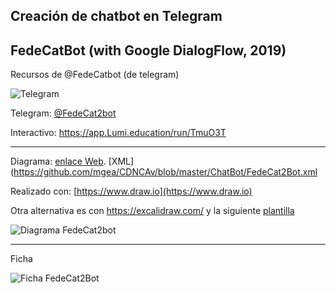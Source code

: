 

## Creación de chatbot en Telegram 


## FedeCatBot (with Google DialogFlow, 2019)  

Recursos de @FedeCatbot (de telegram)


![Telegram](https://cdn3.iconfinder.com/data/icons/popular-services-brands-vol-2/512/telegram-128.png)

Telegram: [@FedeCat2bot](https://t.me/FedeCat2bot)

Interactivo: https://app.Lumi.education/run/TmuO3T



-----


Diagrama: [enlace Web](https://www.draw.io/?lightbox=1&highlight=0000ff&edit=_blank&layers=1&nav=1&title=FedeCatBot#Uhttps%3A%2F%2Fdrive.google.com%2Fuc%3Fid%3D1NNBOf8VXlUIO-EB5xKKLpZDiJHkuhgTz%26export%3Ddownload). [XML](https://github.com/mgea/CDNCAv/blob/master/ChatBot/FedeCat2Bot.xml

Realizado con: [https://www.draw.io](https://www.draw.io) 

Otra alternativa es con https://excalidraw.com/ y la siguiente [plantilla](https://github.com/mgea/my_storytelling/blob/main/ficha_personaje.excalidraw)


![Diagrama FedeCat2bot](https://github.com/mgea/CDNCAv/blob/master/ChatBot/FedeCat2Bot.png)

---

Ficha 

![Ficha FedeCat2Bot](https://github.com/mgea/CDNCAv/blob/master/ChatBot/Ficha_FedeCat2Bot.png)

